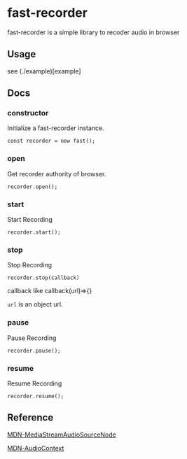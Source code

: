# fast-recorder

fast-recorder is a simple library to recoder audio in browser

## Usage

see (./example)[example]

## Docs

### constructor

Initialize a fast-recorder instance.

```
const recorder = new fast();
```

### open

Get recorder authority of browser.

```
recorder.open();
```

### start

Start Recording
```
recorder.start();
```


### stop

Stop Recording

```
recorder.stop(callback)
```

callback like callback(url)=>{}

`url` is an object url.


### pause

Pause Recording
```
recorder.pause();
```
### resume

Resume Recording
```
recorder.resume();
```
## Reference
[MDN-MediaStreamAudioSourceNode](https://developer.mozilla.org/en-US/docs/Web/API/MediaStreamAudioSourceNode)

[MDN-AudioContext](https://developer.mozilla.org/en-US/docs/Web/API/AudioContext)